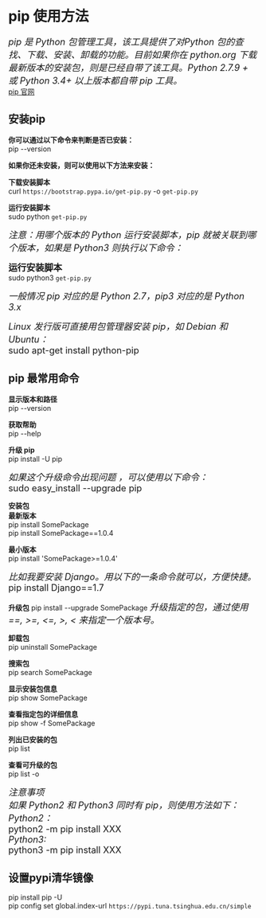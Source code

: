 # pip 使用方法

*<font size=4>pip 是 Python 包管理工具，该工具提供了对Python 包的查找、下载、安装、卸载的功能。目前如果你在 python.org 下载最新版本的安装包，则是已经自带了该工具。Python 2.7.9 + 或 Python 3.4+ 以上版本都自带 pip 工具。</font>*  
[pip 官网](https://pypi.org/project/pip/)

## 安装pip

**你可以通过以下命令来判断是否已安装：**  
pip --version  

**如果你还未安装，则可以使用以下方法来安装：**

**下载安装脚本**  
curl `https://bootstrap.pypa.io/get-pip.py` -o `get-pip.py`  

**运行安装脚本**  
sudo python `get-pip.py`  

*<font size=4>注意：用哪个版本的 Python 运行安装脚本，pip 就被关联到哪个版本，如果是 Python3 则执行以下命令：</font>*  

**<font size=4>运行安装脚本</font>**  
sudo python3 `get-pip.py`  

*<font size=4>一般情况 pip 对应的是 Python 2.7，pip3 对应的是 Python 3.x</font>*  

*<font size=4>Linux 发行版可直接用包管理器安装 pip，如 Debian 和 Ubuntu：</font>*  
<font size=4>sudo apt-get install python-pip</font>

## pip 最常用命令

**显示版本和路径**  
pip --version

**获取帮助**  
pip --help

**升级 pip**  
pip install -U pip

*<font size=4>如果这个升级命令出现问题 ，可以使用以下命令：</font>*  
<font size=4>sudo easy_install --upgrade pip</font>

**安装包**  
**最新版本**  
pip install SomePackage  
pip install SomePackage==1.0.4  

**最小版本**  
pip install 'SomePackage>=1.0.4'  

*<font size=4>比如我要安装 Django。用以下的一条命令就可以，方便快捷。</font>*  
<font size=4>pip install Django==1.7</font>

**升级包**
pip install --upgrade SomePackage
*<font size=4>升级指定的包，通过使用==, >=, <=, >, < 来指定一个版本号。</font>*  

**卸载包**  
pip uninstall SomePackage

**搜索包**  
pip search SomePackage

**显示安装包信息**  
pip show SomePackage

**查看指定包的详细信息**  
pip show -f SomePackage

**列出已安装的包**  
pip list

**查看可升级的包**  
pip list -o

<font size=4>*注意事项*  
*如果 Python2 和 Python3 同时有 pip，则使用方法如下：*  
*Python2：*  
python2 -m pip install XXX  
*Python3:*  
python3 -m pip install XXX</font>

## 设置pypi清华镜像
pip install pip -U  
pip config set global.index-url `https://pypi.tuna.tsinghua.edu.cn/simple`
